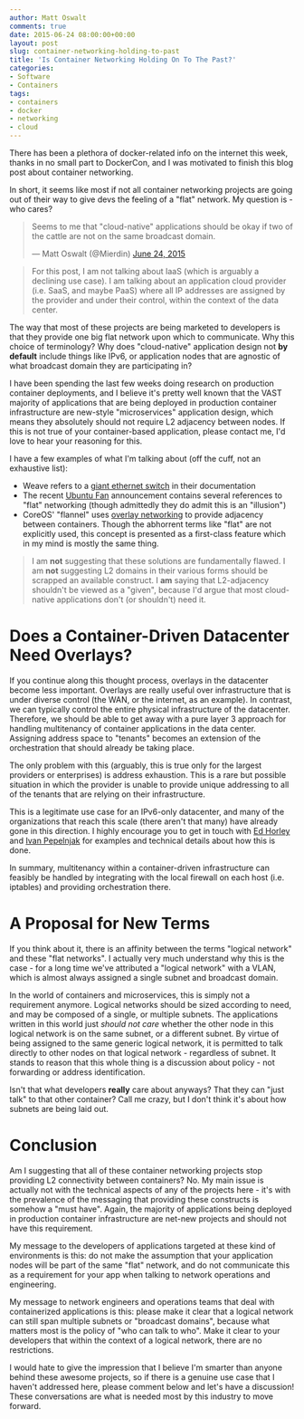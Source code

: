 ```yaml
---
author: Matt Oswalt
comments: true
date: 2015-06-24 08:00:00+00:00
layout: post
slug: container-networking-holding-to-past
title: 'Is Container Networking Holding On To The Past?'
categories:
- Software
- Containers
tags:
- containers
- docker
- networking
- cloud
---
```


There has been a plethora of docker-related info on the internet this week, thanks in no small part to DockerCon, and I was motivated to finish this blog post about container networking.

In short, it seems like most if not all container networking projects are going out of their way to give devs the feeling of a "flat" network. My question is - who cares?

<blockquote class="twitter-tweet" lang="en"><p lang="en" dir="ltr">Seems to me that &quot;cloud-native&quot; applications should be okay if two of the cattle are not on the same broadcast domain.</p>&mdash; Matt Oswalt (@Mierdin) <a href="https://twitter.com/Mierdin/status/613553938374090752">June 24, 2015</a></blockquote>
<script async src="//platform.twitter.com/widgets.js" charset="utf-8"></script>

> For this post, I am not talking about IaaS (which is arguably a declining use case). I am talking about an application cloud provider (i.e. SaaS, and maybe PaaS) where all IP addresses are assigned by the provider and under their control, within the context of the data center.

The way that most of these projects are being marketed to developers is that they provide one big flat network upon which to communicate. Why this choice of terminology? Why does "cloud-native" application design not **by default** include things like IPv6, or application nodes that are agnostic of what broadcast domain they are participating in?

I have been spending the last few weeks doing research on production container deployments, and I believe it's pretty well known that the VAST majority of applications that are being deployed in production container infrastructure are new-style "microservices" application design, which means they absolutely should not require L2 adjacency between nodes. If this is not true of your container-based application, please contact me, I'd love to hear your reasoning for this.

I have a few examples of what I'm talking about (off the cuff, not an exhaustive list):

- Weave refers to a [giant ethernet switch](http://docs.weave.works/weave/latest_release/features.html) in their documentation
- The recent [Ubuntu Fan](https://wiki.ubuntu.com/FanNetworking) announcement contains several references to "flat" networking (though admittedly they do admit this is an "illusion")
- CoreOS' "flannel" uses [overlay networking](https://coreos.com/docs/cluster-management/setup/flannel-config/) to provide adjacency between containers. Though the abhorrent terms like "flat" are not explicitly used, this concept is presented as a first-class feature which in my mind is mostly the same thing.

> I am **not** suggesting that these solutions are fundamentally flawed. I am **not** suggesting L2 domains in their various forms should be scrapped an available construct. I **am** saying that L2-adjacency shouldn't be viewed as a "given", because I'd argue that most cloud-native applications don't (or shouldn't) need it.


# Does a Container-Driven Datacenter Need Overlays?

If you continue along this thought process, overlays in the datacenter become less important. Overlays are really useful over infrastructure that is under diverse control (the WAN, or the internet, as an example). In contrast, we can typically control the entire physical infrastructure of the datacenter. Therefore, we should be able to get away with a pure layer 3 approach for handling multitenancy of container applications in the data center. Assigning address space to "tenants" becomes an extension of the orchestration that should already be taking place.

The only problem with this (arguably, this is true only for the largest providers or enterprises) is address exhaustion. This is a rare but possible situation in which the provider is unable to provide unique addressing to all of the tenants that are relying on their infrastructure.

This is a legitimate use case for an IPv6-only datacenter, and many of the organizations that reach this scale (there aren't that many) have already gone in this direction. I highly encourage you to get in touch with [Ed Horley](https://twitter.com/ehorley) and [Ivan Pepelnjak](https://twitter.com/ioshints) for examples and technical details about how this is done.

In summary, multitenancy within a container-driven infrastructure can feasibly be handled by integrating with the local firewall on each host (i.e. iptables) and providing orchestration there. 


# A Proposal for New Terms

If you think about it, there is an affinity between the terms "logical network" and these "flat networks". I actually very much understand why this is the case - for a long time we've attributed a "logical network" with a VLAN, which is almost always assigned a single subnet and broadcast domain. 

In the world of containers and microservices, this is simply not a requirement anymore. Logical networks should be sized according to need, and may be composed of a single, or multiple subnets. The applications written in this world just _should not care_ whether the other node in this logical network is on the same subnet, or a different subnet. By virtue of being assigned to the same generic logical network, it is permitted to talk directly to other nodes on that logical network - regardless of subnet. It stands to reason that this whole thing is a discussion about policy - not forwarding or address identification.

Isn't that what developers **really** care about anyways? That they can "just talk" to that other container? Call me crazy, but I don't think it's about how subnets are being laid out.

# Conclusion

Am I suggesting that all of these container networking projects stop providing L2 connectivity between containers? No. My main issue is actually not with the technical aspects of any of the projects here - it's with the prevalence of the messaging that providing these constructs is somehow a "must have". Again, the majority of applications being deployed in production container infrastructure are net-new projects and should not have this requirement.

My message to the developers of applications targeted at these kind of environments is this: do not make the assumption that your application nodes will be part of the same "flat" network, and do not communicate this as a requirement for your app when talking to network operations and engineering.

My message to network engineers and operations teams that deal with containerized applications is this: please make it clear that a logical network can still span multiple subnets or "broadcast domains", because what matters most is the policy of "who can talk to who". Make it clear to your developers that within the context of a logical network, there are no restrictions.

I would hate to give the impression that I believe I'm smarter than anyone behind these awesome projects, so if there is a genuine use case that I haven't addressed here, please comment below and let's have a discussion! These conversations are what is needed most by this industry to move forward.